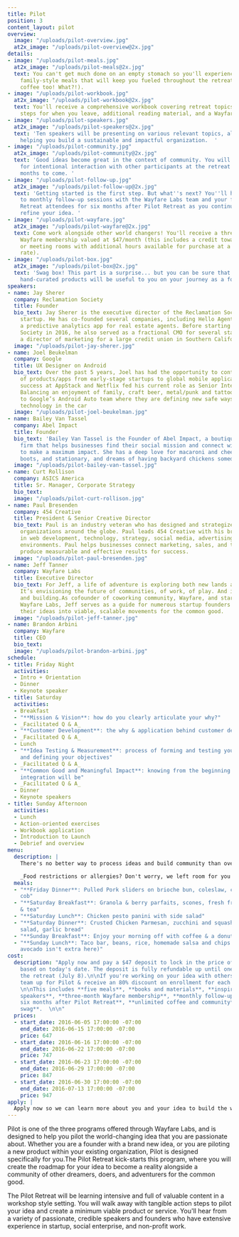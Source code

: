 ```yaml
---
title: Pilot
position: 3
content_layout: pilot
overview:
  image: "/uploads/pilot-overview.jpg"
  at2x_image: "/uploads/pilot-overview@2x.jpg"
details:
- image: "/uploads/pilot-meals.jpg"
  at2x_image: "/uploads/pilot-meals@2x.jpg"
  text: You can't get much done on an empty stomach so you'll experience five, organic,
    family-style meals that will keep you fueled throughout the retreat (and unlimited
    coffee too! What?!).
- image: "/uploads/pilot-workbook.jpg"
  at2x_image: "/uploads/pilot-workbook@2x.jpg"
  text: You'll receive a comprehensive workbook covering retreat topics and action
    steps for when you leave, additional reading material, and a Wayfare journal.
- image: "/uploads/pilot-speakers.jpg"
  at2x_image: "/uploads/pilot-speakers@2x.jpg"
  text: 'Ten speakers will be presenting on various relevant topics, all geared toward
    helping you build a sustainable and impactful organization.  '
- image: "/uploads/pilot-community.jpg"
  at2x_image: "/uploads/pilot-community@2x.jpg"
  text: 'Good ideas become great in the context of community. You will have opportunities
    for intentional interaction with other participants at the retreat and in the
    months to come. '
- image: "/uploads/pilot-follow-up.jpg"
  at2x_image: "/uploads/pilot-follow-up@2x.jpg"
  text: 'Getting started is the first step. But what''s next? You''ll have access
    to monthly follow-up sessions with the Wayfare Labs team and your fellow Pilot
    Retreat attendees for six months after Pilot Retreat as you continue to test and
    refine your idea. '
- image: "/uploads/pilot-wayfare.jpg"
  at2x_image: "/uploads/pilot-wayfare@2x.jpg"
  text: Come work alongside other world changers! You'll receive a three-month FREE
    Wayfare membership valued at $47/month (this includes a credit towards coworking
    or meeting rooms with additional hours available for purchase at a discounted
    rate).
- image: "/uploads/pilot-box.jpg"
  at2x_image: "/uploads/pilot-box@2x.jpg"
  text: 'Swag box! This part is a surprise... but you can be sure that these fun,
    hand-curated products will be useful to you on your journey as a founder. '
speakers:
- name: Jay Sherer
  company: Reclamation Society
  title: Founder
  bio_text: Jay Sherer is the executive director of the Reclamation Society, a nonprofit
    startup. He has co-founded several companies, including Hello Agent, which produced
    a predictive analytics app for real estate agents. Before starting the Reclamation
    Society in 2016, he also served as a fractional CMO for several startups and as
    a director of marketing for a large credit union in Southern California.
  image: "/uploads/pilot-jay-sherer.jpg"
- name: Joel Beukelman
  company: Google
  title: UX Designer on Android
  bio_text: Over the past 5 years, Joel has had the opportunity to contribute to variety
    of products/apps from early-stage startups to global mobile applications. Joel’s
    success at AppStack and Netflix fed his current role as Senior Interaction Designer.
    Balancing an enjoyment of family, craft beer, metal/punk and tattoos, he’s committed
    to Google’s Android Auto team where they are defining new safe ways to experience
    technology in the car
  image: "/uploads/pilot-joel-beukelman.jpg"
- name: Bailey Van Tassel
  company: Abel Impact
  title: Founder
  bio_text: 'Bailey Van Tassel is the Founder of Abel Impact, a boutique consulting
    firm that helps businesses find their social mission and connect with charities
    to make a maximum impact. She has a deep love for macaroni and cheese, cowboy
    boots, and stationary, and dreams of having backyard chickens someday. '
  image: "/uploads/pilot-bailey-van-tassel.jpg"
- name: Curt Rollison
  company: ASICS America
  title: Sr. Manager, Corporate Strategy
  bio_text: 
  image: "/uploads/pilot-curt-rollison.jpg"
- name: Paul Bresenden
  company: 454 Creative
  title: President & Senior Creative Director
  bio_text: Paul is an industry veteran who has designed and strategized for leading
    organizations around the globe. Paul leads 454 Creative with his broad expertise
    in web development, technology, strategy, social media, advertising, and production
    environments. Paul helps businesses connect marketing, sales, and technology to
    produce measurable and effective results for success.
  image: "/uploads/pilot-paul-bresenden.jpg"
- name: Jeff Tanner
  company: Wayfare Labs
  title: Executive Director
  bio_text: For Jeff, a life of adventure is exploring both new lands and new ideas.
    It’s envisioning the future of communities, of work, of play. And it’s about starting
    and building.As cofounder of coworking community, Wayfare, and startup incubator,
    Wayfare Labs, Jeff serves as a guide for numerous startup founders who are launching
    their ideas into viable, scalable movements for the common good.
  image: "/uploads/pilot-jeff-tanner.jpg"
- name: Brandon Arbini
  company: Wayfare
  title: CEO
  bio_text: 
  image: "/uploads/pilot-brandon-arbini.jpg"
schedule:
- title: Friday Night
  activities:
  - Intro + Orientation
  - Dinner
  - Keynote speaker
- title: Saturday
  activities:
  - Breakfast
  - "**Mission & Vision**: how do you clearly articulate your why?"
  - _Facilitated Q & A_
  - "**Customer Development**: the why & application behind customer development"
  - _Facilitated Q & A_
  - Lunch
  - "**Idea Testing & Measurement**: process of forming and testing your hypothesis
    and defining your objectives"
  - _Facilitated Q & A_
  - "**Common Good and Meaningful Impact**: knowing from the beginning what your social
    integration will be"
  - _Facilitated Q & A_
  - Dinner
  - Keynote speakers
- title: Sunday Afternoon
  activities:
  - Lunch
  - Action-oriented exercises
  - Workbook application
  - Introduction to Launch
  - Debrief and overview
menu:
  description: |
    There's no better way to process ideas and build community than over good food. Pilot Retreat will be catered by Meat & Vegetables Trading Co. (MVTC), a give-back catering service founded by Jennifer Saunders, who piloted and launched her organization through Wayfare Labs. For every meal catered, MVTC serves one meal to families experiencing transitional homelessness. MVTC serves nostalgic comfort foods made with organic ingredients. Below is the hand-selected menu for Pilot Retreat!

    _Food restrictions or allergies? Don't worry, we left room for you to include those on your application so we can be sure to cater your meals accordingly!_
  meals:
  - "**Friday Dinner**: Pulled Pork sliders on brioche bun, coleslaw, corn on the
    cob"
  - "**Saturday Breakfast**: Granola & berry parfaits, scones, fresh fruit, drip coffee
    & tea"
  - "**Saturday Lunch**: Chicken pesto panini with side salad"
  - "**Saturday Dinner**: Crusted Chicken Parmesan, zucchini and squash side, caesar
    salad, garlic bread"
  - "**Sunday Breakfast**: Enjoy your morning off with coffee & a donut at Sidecar!"
  - "**Sunday Lunch**: Taco bar, beans, rice, homemade salsa and chips (don't worry,
    avocado isn't extra here)"
cost:
  description: "Apply now and pay a $47 deposit to lock in the price of the program
    based on today's date. The deposit is fully refundable up until one week before
    the retreat (July 8).\n\nIf you're working on your idea with others, sign your
    team up for Pilot & receive an 80% discount on enrollment for each added member.
    \n\nThis includes **five meals**, **books and materials**, **inspiring and credible
    speakers**, **three-month Wayfare membership**, **monthly follow-up sessions for
    six months after Pilot Retreat**, **unlimited coffee and community**, and **cool
    swag**.  \n\n"
  prices:
  - start_date: 2016-06-05 17:00:00 -07:00
    end_date: 2016-06-15 17:00:00 -07:00
    price: 647
  - start_date: 2016-06-16 17:00:00 -07:00
    end_date: 2016-06-22 17:00:00 -07:00
    price: 747
  - start_date: 2016-06-23 17:00:00 -07:00
    end_date: 2016-06-29 17:00:00 -07:00
    price: 847
  - start_date: 2016-06-30 17:00:00 -07:00
    end_date: 2016-07-13 17:00:00 -07:00
    price: 947
apply: |
  Apply now so we can learn more about you and your idea to build the world's best future!
---
```


Pilot is one of the three programs offered through Wayfare Labs, and is designed to help you pilot the world-changing idea that you are passionate about. Whether you are a founder with a brand new idea, or you are piloting a new product within your existing organization, Pilot is designed specifically for you.The Pilot Retreat kick-starts this program, where you will create the roadmap for your idea to become a reality alongside a community of other dreamers, doers, and adventurers for the common good.

The Pilot Retreat will be learning intensive and full of valuable content in a workshop style setting. You will walk away with tangible action steps to pilot your idea and create a minimum viable product or service. You'll hear from a variety of passionate, credible speakers and founders who have extensive experience in startup, social enterprise, and non-profit work.
